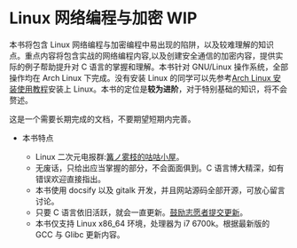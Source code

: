 # Linux 网络编程与加密 WIP <!-- {docsify-ignore-all} -->

本书将包含 Linux 网络编程与加密编程中易出现的陷阱，以及较难理解的知识点。重点内容将包含实战的网络编程内容,以及创建安全通信的加密内容，提供实际的例子帮助提升对 C 语言的掌握和理解。本书针对 GNU/Linux 操作系统，全部操作均在 Arch Linux 下完成。没有安装 Linux 的同学可以先参考[Arch Linux 安装使用教程](https://archlinuxstudio.github.io/ArchLinuxTutorial/#/)安装上 Linux。本书的定位是**较为进阶**，对于特别基础的知识，将不会赘述。

这是一个需要长期完成的文档，不要期望短期内完善。

- 本书特点

  - Linux 二次元电报群:[篝ノ雾枝的咕咕小屋](https://t.me/kdwu1fan)。
  - 无废话，只给出应当掌握的部分，不会面面俱到。C 语言博大精深，如有错误欢迎直接指出。
  - 本书使用 docsify 以及 gitalk 开发，并且网站源码全部开源，可放心留言讨论。
  - 只要 C 语言依旧活跃，就会一直更新。[鼓励志愿者提交更新](/contribution.md)。
  - 本书仅支持 Linux x86_64 环境，处理器为 i7 6700k。根据最新版的 GCC 与 Glibc 更新内容。
